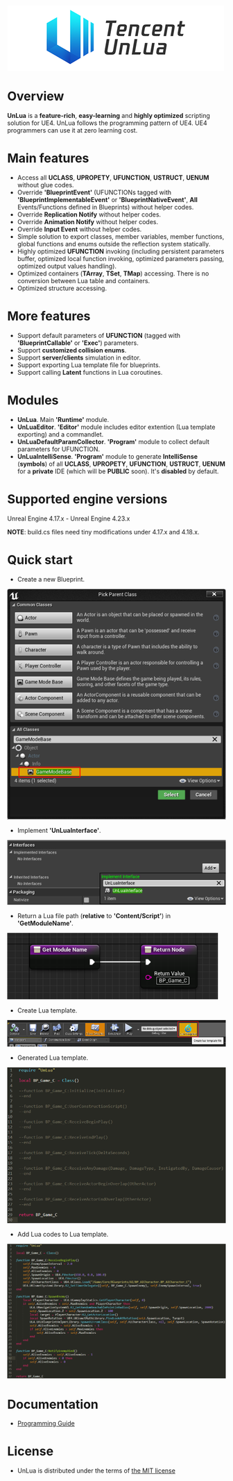 ![LOGO](./Images/UnLua.png)

# Overview
**UnLua** is a **feature-rich**, **easy-learning** and **highly optimized** scripting solution for UE4. UnLua follows the programming pattern of UE4. UE4 programmers can use it at zero learning cost.


# Main features
* Access all **UCLASS**, **UPROPETY**, **UFUNCTION**, **USTRUCT**, **UENUM** without glue codes.
* Override **'BlueprintEvent'** (UFUNCTIONs tagged with **'BlueprintImplementableEvent'** or **'BlueprintNativeEvent'**, **All** Events/Functions defined in Blueprints) without helper codes.
* Override **Replication Notify** without helper codes.
* Override **Animation Notify** without helper codes.
* Override **Input Event** without helper codes.
* Simple solution to export classes, member variables, member functions, global functions and enums outside the reflection system statically.
* Highly optimized **UFUNCTION** invoking (including persistent parameters buffer, optimized local function invoking, optimized parameters passing, optimized output values handling).
* Optimized containers (**TArray**, **TSet**, **TMap**) accessing. There is no conversion between Lua table and containers.
* Optimized structure accessing.


# More features
* Support default parameters of **UFUNCTION** (tagged with **'BlueprintCallable'** or **'Exec'**) parameters.
* Support **customized collision enums**.
* Support **server/clients** simulation in editor.
* Support exporting Lua template file for blueprints.
* Support calling **Latent** functions in Lua coroutines.


# Modules
* **UnLua**. Main **'Runtime'** module.
* **UnLuaEditor**. **'Editor'** module includes editor extention (Lua template exporting) and a commandlet.
* **UnLuaDefaultParamCollector**. **'Program'** module to collect default parameters for UFUNCTION.
* **UnLuaIntelliSense**. **'Program'** module to generate **IntelliSense** (**symbols**) of all **UCLASS**, **UPROPETY**, **UFUNCTION**, **USTRUCT**, **UENUM** for a **private** IDE (which will be **PUBLIC** soon). It's **disabled** by default.


# Supported engine versions
Unreal Engine 4.17.x - Unreal Engine 4.23.x

**NOTE**: build.cs files need tiny modifications under 4.17.x and 4.18.x.


# Quick start
* Create a new Blueprint.

![CREATE_BLUEPRINT](./Images/create_blueprint.png)

* Implement **'UnLuaInterface'**.

![IMPLEMENT_UnLuaInterface](./Images/implement_UnLuaInterface.png)

* Return a Lua file path (**relative** to **'Content/Script'**) in **'GetModuleName'**.

![IMPLEMENT_GetModuleName](./Images/implement_GetModuleName.png)

* Create Lua template.

![CREATE_LUA_TEMPLATE](./Images/lua_template.png)

* Generated Lua template.

![GENERATED_LUA_TEMPLATE](./Images/generated_lua_template.png)

* Add Lua codes to Lua template.

![FINAL_LUA_FILE](./Images/final_lua_file.png)


# Documentation
* [Programming Guide](UnLua_Programming_Guide_EN.md)


# License
* UnLua is distributed under the terms of [the MIT license](LICENSE.TXT)
